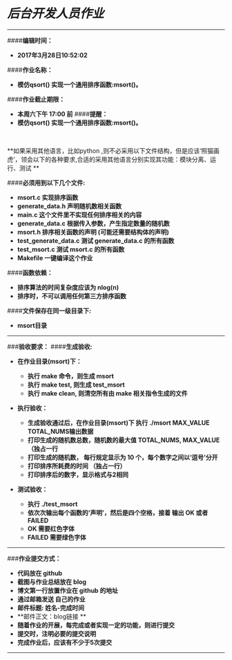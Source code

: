 *后台开发人员作业*
=========



-------------------

####**编辑时间：**
-  **2017年3月28日10:52:02**

####**作业名称：**
- **模仿qsort() 实现一个通用排序函数:msort()。**

####**作业截止期限：**
- **本周六下午 17:00 前**
####**提醒：**
- **模仿qsort() 实现一个通用排序函数:msort()。**

&nbsp;

 **如果采用其他语言，比如python ,则不必采用以下文件结构，但是应该‘照猫画虎’，领会以下的各种要求,合适的采用其他语言分别实现其功能：模块分离、运行、测试 **



####**必须用到以下几个文件:**

- **msort.c  实现排序函数**
- **generate_data.h   声明随机数相关函数**
- **main.c     这个文件里不实现任何排序相关的内容**
- **generate_data.c   根据传入参数，产生指定数量的随机数**
- **msort.h  排序相关函数的声明 (可能还需要结构体的声明)**
- **test_generate_data.c  测试 generate_data.c 的所有函数**
- **test_msort.c  测试 msort.c 的所有函数**
- **Makefile   一键编译这个作业**

####**函数依赖：**
- **排序算法的时间复杂度应该为 nlog(n)**
- **排序时，不可以调用任何第三方排序函数**

####**文件保存在同一级目录下:**
- **msort目录**
  &nbsp;
  


----------


###**验收要求：**
####**生成验收:**
- **在作业目录(msort)下：**
  - **执行 make 命令，则生成 msort**
  - **执行 make test, 则生成 test_msort**
  - **执行 make clean, 则清空所有由 make 相关指令生成的文件**
  &nbsp;

- **执行验收：**
  - **生成验收通过后，在作业目录(msort)下 执行 ./msort MAX_VALUE TOTAL_NUMS输出数据**
  - **打印生成的随机数总数，随机数的最大值 TOTAL_NUMS, MAX_VALUE（独占一行**
  - **打印生成的随机数， 每行规定显示为 10 个，每个数字之间以‘逗号’分开**
  - **打印排序所耗费的时间 （独占一行）**
  - **打印排序后的数字，显示格式与2相同**
&nbsp;
- **测试验收：**

  - **执行 ./test_msort**
  - **依次次输出每个函数的‘声明’，然后是四个空格，接着 输出 OK 或者 FAILED**
  - **OK 需要红色字体**
  - **FAILED 需要绿色字体**
  


----------

###**作业提交方式：**

-  **代码放在 github**
-  **截图与作业总结放在 blog**
-  **博文第一行放置作业在 github 的地址**
-  **通过邮箱发送 自己的作业**
- **邮件标题: 姓名-完成时间**
-  **邮件正文：blog链接 **
-  **随着作业的开展，每完成或者实现一定的功能，则进行提交**
-  **提交时，注明必要的提交说明**
-  **完成作业后，应该有不少于5次提交**


----------


